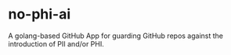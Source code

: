 # no-phi-ai
A golang-based GitHub App for guarding GitHub repos against the introduction of PII and/or PHI.

